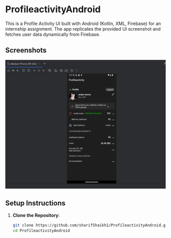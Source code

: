 # ProfileactivityAndroid

This is a Profile Activity UI built with Android (Kotlin, XML, Firebase) for an internship assignment. The app replicates the provided UI screenshot and fetches user data dynamically from Firebase.

## Screenshots

![Screenshot 1](screenshot.png)


## Setup Instructions

1. **Clone the Repository**:
   ```bash
   git clone https://github.com/sharifShaikh1/ProfileactivityAndroid.git
   cd ProfileactivityAndroid
